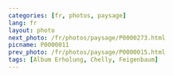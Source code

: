 ```yaml
---
categories: [fr, photos, paysage]
lang: fr
layout: photo
next_photo: /fr/photos/paysage/P0000273.html
picname: P0000011
prev_photo: /fr/photos/paysage/P0000015.html
tags: [Album Erholung, Chelly, Feigenbaum]
---
```

